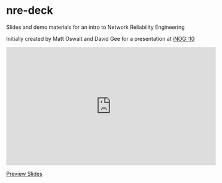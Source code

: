 # nre-deck

Slides and demo materials for an intro to Network Reliability Engineering

Initially created by Matt Oswalt and David Gee for a presentation at [iNOG::10](https://ti.to/inog/10)

<iframe width="560" height="315" src="https://www.youtube.com/embed/EFTrxDIBKC4" frameborder="0" allow="autoplay; encrypted-media" allowfullscreen></iframe>

[Preview Slides](https://gitpitch.com/nre-learning/nre-deck/master)
